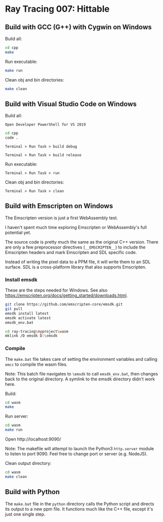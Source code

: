 Ray Tracing 007: Hittable
=========================

Build with GCC (G++) with Cygwin on Windows
-------------------------------------------

Build all:

``` bash
cd cpp
make
```

Run executable:

``` bash
make run
```

Clean obj and bin directories:

``` bash
make clean
```


Build with Visual Studio Code on Windows
----------------------------------------

Build all:

    Open Developer PowerShell for VS 2019
    
``` bash
cd cpp
code .
```

    Terminal > Run Task > build debug
    
    Terminal > Run Task > build release


Run executable:

    Terminal > Run Task > run


Clean obj and bin directories:

    Terminal > Run Task > clean



Build with Emscripten on Windows
--------------------------------

The Emscripten version is just a first WebAssembly test.

I haven't spent much time exploring Emscripten or WebAssembly's full potential yet.

The source code is pretty much the same as the original C++ version. 
There are only a few preprocessor directives (`__EMSCRIPTEN__`) to 
include the Emscripten headers and mark Emscripten and SDL specific 
code.

Instead of writing the pixel data to a PPM file, it will write them 
to an SDL surface. SDL is a cross-platform library that also supports 
Emscripten.

### Install emsdk

These are the steps needed for Windows. 
See also https://emscripten.org/docs/getting_started/downloads.html.

``` bash
git clone https://github.com/emscripten-core/emsdk.git
git pull
emsdk install latest
emsdk activate latest
emsdk_env.bat

cd ray-tracing\myproject\wasm
mklink /D emsdk D:\emsdk
```

### Compile

The `make.bat` file takes care of setting the environment variables and 
calling `emcc` to compile the wasm files. 

Note: This batch file navigates to `\emsdk` to call `emsdk_env.bat`, then 
changes back to the original directory. A symlink to the emsdk directory 
didn't work here.

Build:

``` bash
cd wasm
make
```

Run server:

``` bash
cd wasm
make run
```

Open http://localhost:9090/

Note: The makefile will attempt to launch the Python3 `http.server` 
module to listen to port 9090. Feel free to change port or server (e.g. NodeJS).

Clean output directory:

``` bash
cd wasm
make clean
```


Build with Python
-----------------

The `make.bat` file in the `python` directory calls the Python
script and directs its output to a new ppm file. It functions 
much like the C++ file, except it's just one single step.

